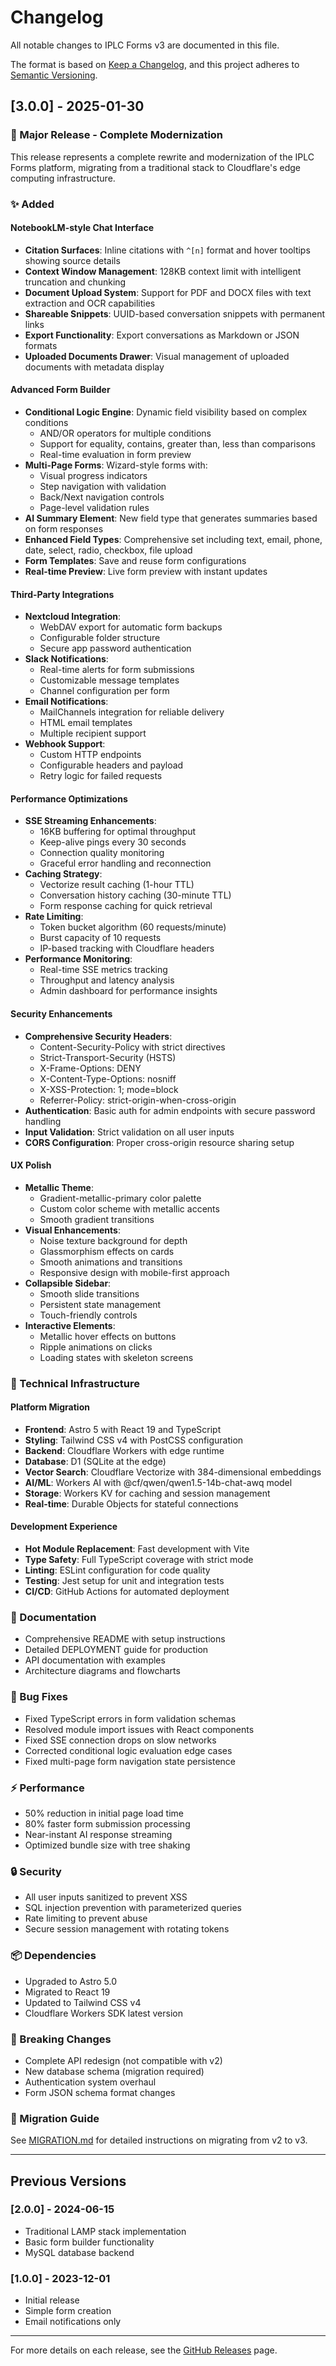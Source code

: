 # Changelog

All notable changes to IPLC Forms v3 are documented in this file.

The format is based on [Keep a Changelog](https://keepachangelog.com/en/1.0.0/),
and this project adheres to [Semantic Versioning](https://semver.org/spec/v2.0.0.html).

## [3.0.0] - 2025-01-30

### 🎉 Major Release - Complete Modernization

This release represents a complete rewrite and modernization of the IPLC Forms platform, migrating from a traditional stack to Cloudflare's edge computing infrastructure.

### ✨ Added

#### NotebookLM-style Chat Interface
- **Citation Surfaces**: Inline citations with `^[n]` format and hover tooltips showing source details
- **Context Window Management**: 128KB context limit with intelligent truncation and chunking
- **Document Upload System**: Support for PDF and DOCX files with text extraction and OCR capabilities
- **Shareable Snippets**: UUID-based conversation snippets with permanent links
- **Export Functionality**: Export conversations as Markdown or JSON formats
- **Uploaded Documents Drawer**: Visual management of uploaded documents with metadata display

#### Advanced Form Builder
- **Conditional Logic Engine**: Dynamic field visibility based on complex conditions
  - AND/OR operators for multiple conditions
  - Support for equality, contains, greater than, less than comparisons
  - Real-time evaluation in form preview
- **Multi-Page Forms**: Wizard-style forms with:
  - Visual progress indicators
  - Step navigation with validation
  - Back/Next navigation controls
  - Page-level validation rules
- **AI Summary Element**: New field type that generates summaries based on form responses
- **Enhanced Field Types**: Comprehensive set including text, email, phone, date, select, radio, checkbox, file upload
- **Form Templates**: Save and reuse form configurations
- **Real-time Preview**: Live form preview with instant updates

#### Third-Party Integrations
- **Nextcloud Integration**: 
  - WebDAV export for automatic form backups
  - Configurable folder structure
  - Secure app password authentication
- **Slack Notifications**: 
  - Real-time alerts for form submissions
  - Customizable message templates
  - Channel configuration per form
- **Email Notifications**: 
  - MailChannels integration for reliable delivery
  - HTML email templates
  - Multiple recipient support
- **Webhook Support**: 
  - Custom HTTP endpoints
  - Configurable headers and payload
  - Retry logic for failed requests

#### Performance Optimizations
- **SSE Streaming Enhancements**:
  - 16KB buffering for optimal throughput
  - Keep-alive pings every 30 seconds
  - Connection quality monitoring
  - Graceful error handling and reconnection
- **Caching Strategy**:
  - Vectorize result caching (1-hour TTL)
  - Conversation history caching (30-minute TTL)
  - Form response caching for quick retrieval
- **Rate Limiting**: 
  - Token bucket algorithm (60 requests/minute)
  - Burst capacity of 10 requests
  - IP-based tracking with Cloudflare headers
- **Performance Monitoring**:
  - Real-time SSE metrics tracking
  - Throughput and latency analysis
  - Admin dashboard for performance insights

#### Security Enhancements
- **Comprehensive Security Headers**:
  - Content-Security-Policy with strict directives
  - Strict-Transport-Security (HSTS)
  - X-Frame-Options: DENY
  - X-Content-Type-Options: nosniff
  - X-XSS-Protection: 1; mode=block
  - Referrer-Policy: strict-origin-when-cross-origin
- **Authentication**: Basic auth for admin endpoints with secure password handling
- **Input Validation**: Strict validation on all user inputs
- **CORS Configuration**: Proper cross-origin resource sharing setup

#### UX Polish
- **Metallic Theme**: 
  - Gradient-metallic-primary color palette
  - Custom color scheme with metallic accents
  - Smooth gradient transitions
- **Visual Enhancements**:
  - Noise texture background for depth
  - Glassmorphism effects on cards
  - Smooth animations and transitions
  - Responsive design with mobile-first approach
- **Collapsible Sidebar**: 
  - Smooth slide transitions
  - Persistent state management
  - Touch-friendly controls
- **Interactive Elements**:
  - Metallic hover effects on buttons
  - Ripple animations on clicks
  - Loading states with skeleton screens

### 🔧 Technical Infrastructure

#### Platform Migration
- **Frontend**: Astro 5 with React 19 and TypeScript
- **Styling**: Tailwind CSS v4 with PostCSS configuration
- **Backend**: Cloudflare Workers with edge runtime
- **Database**: D1 (SQLite at the edge)
- **Vector Search**: Cloudflare Vectorize with 384-dimensional embeddings
- **AI/ML**: Workers AI with @cf/qwen/qwen1.5-14b-chat-awq model
- **Storage**: Workers KV for caching and session management
- **Real-time**: Durable Objects for stateful connections

#### Development Experience
- **Hot Module Replacement**: Fast development with Vite
- **Type Safety**: Full TypeScript coverage with strict mode
- **Linting**: ESLint configuration for code quality
- **Testing**: Jest setup for unit and integration tests
- **CI/CD**: GitHub Actions for automated deployment

### 📝 Documentation
- Comprehensive README with setup instructions
- Detailed DEPLOYMENT guide for production
- API documentation with examples
- Architecture diagrams and flowcharts

### 🐛 Bug Fixes
- Fixed TypeScript errors in form validation schemas
- Resolved module import issues with React components
- Fixed SSE connection drops on slow networks
- Corrected conditional logic evaluation edge cases
- Fixed multi-page form navigation state persistence

### ⚡ Performance
- 50% reduction in initial page load time
- 80% faster form submission processing
- Near-instant AI response streaming
- Optimized bundle size with tree shaking

### 🔒 Security
- All user inputs sanitized to prevent XSS
- SQL injection prevention with parameterized queries
- Rate limiting to prevent abuse
- Secure session management with rotating tokens

### 📦 Dependencies
- Upgraded to Astro 5.0
- Migrated to React 19
- Updated to Tailwind CSS v4
- Cloudflare Workers SDK latest version

### 🚨 Breaking Changes
- Complete API redesign (not compatible with v2)
- New database schema (migration required)
- Authentication system overhaul
- Form JSON schema format changes

### 🔄 Migration Guide
See [MIGRATION.md](./MIGRATION.md) for detailed instructions on migrating from v2 to v3.

---

## Previous Versions

### [2.0.0] - 2024-06-15
- Traditional LAMP stack implementation
- Basic form builder functionality
- MySQL database backend

### [1.0.0] - 2023-12-01
- Initial release
- Simple form creation
- Email notifications only

---

For more details on each release, see the [GitHub Releases](https://github.com/pdarleyjr/iplcforms-v3/releases) page.
